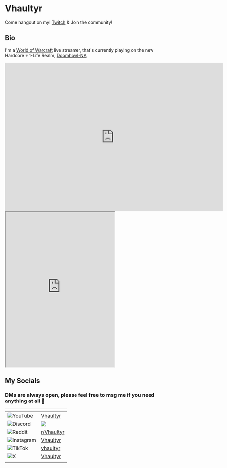 # Vhaultyr
Come hangout on my! [Twitch](https://www.twitch.tv/vhaultyr) & Join the community! 

## Bio
I'm a [World of Warcraft](https://wowpedia.fandom.com/wiki/World_of_Warcraft) live streamer, that's currently playing on the new Hardcore 💀 1-Life Realm, [Doomhowl-NA](https://discord.gg/doomhowl)

<div class="embed-container">
  <iframe
      src="https://twitch.tv/embed?vhaultyr&parent={{ include.domain }}"
      width="700"
      height="480"
      frameborder="0"
      scrolling="no"
      allowfullscreen="true">
  </iframe>
</div>

<iframe id="twitch-chat-embed"
        src="https://www.twitch.tv/embed/vhaultyr/chat?parent=dev.twitch.tv"
        height="500"
        width="350">
</iframe>

## My Socials
### DMs are always open, please feel free to msg me if you need anything at all 💜

| []() | |
| ---                                                                                                             | ---                                                           |
| ![YouTube](https://img.shields.io/badge/YouTube-%23FF0000.svg?style=for-the-badge&logo=YouTube&logoColor=white) | [Vhaultyr](https://www.youtube.com/@vhaultyr)                 |
|	![Discord](https://img.shields.io/badge/Discord-%235865F2.svg?style=for-the-badge&logo=discord&logoColor=white) | [![](https://dcbadge.limes.pink/api/server/KeGMDVugsP)]([https://discord.gg/INVITE](https://discord.gg/KeGMDVugsP)) |
| ![Reddit](https://img.shields.io/badge/Reddit-%23FF4500.svg?style=for-the-badge&logo=Reddit&logoColor=white)    | [r/Vhaultyr](https://www.reddit.com/r/Vhaultyr/)     |
| ![Instagram](https://img.shields.io/badge/Instagram-%23E4405F.svg?style=for-the-badge&logo=Instagram&logoColor=white) | [Vhaultyr](https://www.instagram.com/vhaultyr/) |
| ![TikTok](https://img.shields.io/badge/TikTok-%23000000.svg?style=for-the-badge&logo=TikTok&logoColor=white) | [vhaultyr](https://www.tiktok.com/@vhaultyr?lang=en)
| ![X](https://img.shields.io/badge/X-%23000000.svg?style=for-the-badge&logo=X&logoColor=white) | [Vhaultyr](https://x.com/Vhaultyr)
| []() | |

